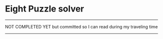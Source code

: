 # Eight Puzzle solver
---

NOT COMPLETED YET but committed so I can read during my traveling time

---
